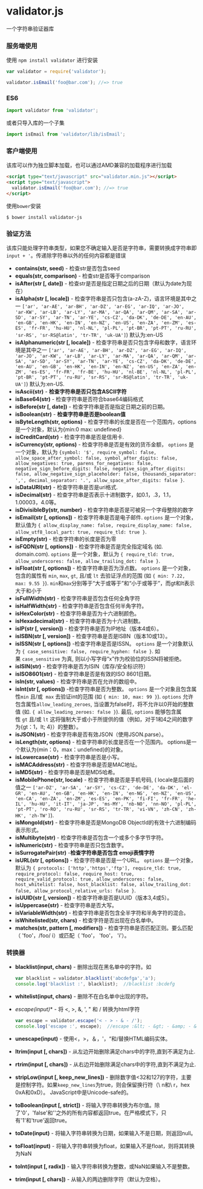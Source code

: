 # validator.js

一个字符串验证器库

### 服务端使用

使用 `npm install validator` 进行安装

```javascript
var validator = require('validator');

validator.isEmail('foo@bar.com'); //=> true
```

### ES6

```javascript
import validator from 'validator';
```

或者只导入库的一个子集

```javascript
import isEmail from 'validator/lib/isEmail';
```

### 客户端使用

该库可以作为独立脚本加载，也可以通过AMD兼容的加载程序进行加载

```html
<script type="text/javascript" src="validator.min.js"></script>
<script type="text/javascript">
  validator.isEmail('foo@bar.com'); //=> true
</script>
```

使用`bower`安装

```shell
$ bower install validator-js
```

### 验证方法

该库只能处理字符串类型，如果您不确定输入是否是字符串，需要转换成字符串即` input + ' `。传递除字符串以外的任何内容都是错误

- **contains(str, seed)** - 检查str是否包含seed
- **equals(str, comparison)** - 检查str是否等于comparison
- **isAfter(str [, date])** - 检查str是否是指定日期之后的日期（默认为date为现在）
- **isAlpha(str [, locale])** - 检查字符串是否只包含(a-zA-Z)，语言环境是其中之一 `['ar', 'ar-AE', 'ar-BH', 'ar-DZ', 'ar-EG', 'ar-IQ', 'ar-JO', 'ar-KW', 'ar-LB', 'ar-LY', 'ar-MA', 'ar-QA', 'ar-QM', 'ar-SA', 'ar-SD', 'ar-SY', 'ar-TN', 'ar-YE', 'cs-CZ', 'da-DK', 'de-DE', 'en-AU', 'en-GB', 'en-HK', 'en-IN', 'en-NZ', 'en-US', 'en-ZA', 'en-ZM', 'es-ES', 'fr-FR', 'hu-HU', 'nl-NL', 'pl-PL', 'pt-BR', 'pt-PT', 'ru-RU', 'sr-RS', 'sr-RS@latin', 'tr-TR', 'uk-UA']`) 默认为:en-US
- **isAlphanumeric(str [, locale])** - 检查字符串是否只包含字母和数字，语言环境是其中之一 `['ar', 'ar-AE', 'ar-BH', 'ar-DZ', 'ar-EG', 'ar-IQ', 'ar-JO', 'ar-KW', 'ar-LB', 'ar-LY', 'ar-MA', 'ar-QA', 'ar-QM', 'ar-SA', 'ar-SD', 'ar-SY', 'ar-TN', 'ar-YE', 'cs-CZ', 'da-DK', 'de-DE', 'en-AU', 'en-GB', 'en-HK', 'en-IN', 'en-NZ', 'en-US', 'en-ZA', 'en-ZM', 'es-ES', 'fr-FR', 'fr-BE', 'hu-HU', 'nl-BE', 'nl-NL', 'pl-PL', 'pt-BR', 'pt-PT', 'ru-RU', 'sr-RS', 'sr-RS@latin', 'tr-TR', 'uk-UA']`) 默认为:en-US.
- **isAscii(str)** - **检查字符串是否只包含ASCII字符**
- **isBase64(str)** - 检查字符串是否符合base64编码格式
- **isBefore(str [, date])** - 检查字符串是否是指定日期之前的日期。
- **isBoolean(str)** - **检查字符串是否是boolean值**
- **isByteLength(str, options)** - 检查字符串的长度是否在一个范围内，options是一个对象，默认为{min:0 max: undefined}
- **isCreditCard(str)** - 检查字符串是否是信用卡.
- **isCurrency(str, options)** - 检查字符串是否是有效的货币金额， `options` 是一个对象，默认为 `{symbol: '$', require_symbol: false, allow_space_after_symbol: false, symbol_after_digits: false, allow_negatives: true, parens_for_negatives: false, negative_sign_before_digits: false, negative_sign_after_digits: false, allow_negative_sign_placeholder: false, thousands_separator: ',', decimal_separator: '.', allow_space_after_digits: false }`.
- **isDataURI(str)** - 检查字符串是否是uri格式.
- **isDecimal(str)** - 检查字符串是否表示十进制数字，如0.1，.3，1.1，1.00003，4.0等。
- **isDivisibleBy(str, number)** - 检查字符串是否是可被另一个字母整除的数字
- **isEmail(str [, options])** - 检查字符串是否是电子邮件. `options` 是一个对象，默认值为 `{ allow_display_name: false, require_display_name: false, allow_utf8_local_part: true, require_tld: true }`.
- **isEmpty(str)** - 检查字符串的长度是否为零
- **isFQDN(str [, options])** - 检查字符串是否是完全指定域名 (如. domain.com). `options` 是一个对象，默认为 `{ require_tld: true, allow_underscores: false, allow_trailing_dot: false }`.
- **isFloat(str [, options])** - 检查字符串是否为浮点数。 `options` 是一个对象，包含的属性有 `min`, `max`, `gt`, 且/或 `lt` 去验证浮点的范围 (如 `{ min: 7.22, max: 9.55 }`). `min`和`max`分别等于“大于或等于”和“小于或等于”，而gt和lt表示大于和小于
- **isFullWidth(str)** - 检查字符串是否包含任何全角字符
- **isHalfWidth(str)** - 检查字符串是否包含任何半角字符。
- **isHexColor(str)** - 检查字符串是否为十六进制颜色。
- **isHexadecimal(str)** - 检查字符串是否为十六进制数。
- **isIP(str [, version])** - 检查字符串是否为IP地址（版本4或6）。
- **isISBN(str [, version])** - 检查字符串是否是ISBN（版本10或13）。
- **isISSN(str [, options])** -检查字符串是否是ISSN。 `options` 是一个对象默认为 `{ case_sensitive: false, require_hyphen: false }`. 如果 `case_sensitive` 为真, 则以小写字母“x”作为校验位的ISSN将被拒绝。
- **isISIN(str)** - 检查字符串是否为ISIN（库存/安全标识符）
- **isISO8601(str)** - 检查字符串是否是有效的ISO 8601日期。
- **isIn(str, values)** - 检查字符串是否在允许的数组中。
- **isInt(str [, options])** -检查字符串是否为整数。 `options` 是一个对象且包含属性`min`  且/或  `max` 去验证int的范围 (如 `{ min: 10, max: 99 }`). `options` 允许包含属性`allow_leading_zeroes`, 当设置为false时，将不允许以0开始的整数值 (如. `{ allow_leading_zeroes: false }`). 最后, `options` 能够包含属性 `gt` 且/或 `lt` 这将强制大于或小于所提供的值（例如，对于1和4之间的数字为{gt：1，lt; 4}）的整数）。
- **isJSON(str)** - 检查字符串是否有效JSON（使用JSON.parse）。
- **isLength(str, options)** - 检查字符串的长度是否在一个范围内。 options是一个默认为{min：0，max：undefined}的对象。
- **isLowercase(str)** - 检查字符串是否是小写。
- **isMACAddress(str)** - 检查字符串是否是MAC地址。
- **isMD5(str)** - 检查字符串是否是MD5哈希。
- **isMobilePhone(str, locale)** - 检查字符串是否是手机号码, ( locale是后面的值之一 `['ar-DZ', 'ar-SA', 'ar-SY', 'cs-CZ', 'de-DE', 'da-DK', 'el-GR', 'en-AU', 'en-GB', 'en-HK', 'en-IN', 'en-NG', 'en-NZ', 'en-US', 'en-CA', 'en-ZA', 'en-ZM', 'es-ES', 'en-PK', 'fi-FI', 'fr-FR', 'he-IL', 'hu-HU', 'it-IT', 'ja-JP', 'ms-MY', 'nb-NO', 'nn-NO', 'pl-PL', 'pt-PT', 'ro-RO', 'ru-RU', 'sr-RS', 'tr-TR', 'vi-VN', 'zh-CN', 'zh-HK', 'zh-TW']`).
- **isMongoId(str)** - 检查字符串是否是MongoDB ObjectId的有效十六进制编码表示形式。
- **isMultibyte(str)** - 检查字符串是否包含一个或多个多字节字符。
- **isNumeric(str)** - 检查字符串是否只包含数字。
- **isSurrogatePair(str)** -**检查字符串是否包含 emoji表情字符**
- **isURL(str [, options])** - 检查字符串是否是一个URL。 `options` 是一个对象，默认为 `{ protocols: ['http','https','ftp'], require_tld: true, require_protocol: false, require_host: true, require_valid_protocol: true, allow_underscores: false, host_whitelist: false, host_blacklist: false, allow_trailing_dot: false, allow_protocol_relative_urls: false }`.
- **isUUID(str [, version])** - 检查字符串是否是UUID（版本3,4或5）。
- **isUppercase(str)** - 检查字符串是否大写。
- **isVariableWidth(str)** - 检查字符串是否包含全半字符和半角字符的混合。
- **isWhitelisted(str, chars)** - 检查字符是否出现在白名单中。
- **matches(str, pattern [, modifiers])** - 检查字符串是否匹配正则。要么匹配（ 'foo'，/foo/ i）或匹配（ 'foo'， 'foo'， 'i'）。



### 转换器

- **blacklist(input, chars)** - 删除出现在黑名单中的字符。如 

  ```javascript
  var blacklist = validator.blacklist('abcdefga','a');  
  console.log('blacklist :', blacklist);  //blacklist :bcdefg
  ```


- **whitelist(input, chars)** - 删除不在白名单中出现的字符。

- *escape(input)** - 将 <, >, &, ', " 和 / 转换为html字符 

  ```javascript
  var escape = validator.escape('< - > - & - /');  
  console.log('escape :', escape);  //escape :&lt; - &gt; - &amp; - &#x2F;
  ```

- **unescape(input)** - 使用<，>，＆，'，“和/替换HTML编码实体。

- **ltrim(input [, chars])** - 从左边开始删除满足chars中的字符,直到不满足为止.

- **rtrim(input [, chars])** - 从右边开始删除满足chars中的字符,直到不满足为止.

- **stripLow(input [, keep_new_lines])** - 删除数字值<32和127的字符，主要是控制字符。如果`keep_new_lines`为true，则会保留换行符（\ n和\ r，hex 0xA和0xD）。 JavaScript中是Unicode-safe的。

- **toBoolean(input [, strict])** - 将输入字符串转换为布尔值。除了'0'，'false'和''之外的所有内容都返回true。在严格模式下，只有'1'和'true'返回true。

- **toDate(input)** - 将输入字符串转换为日期，如果输入不是日期，则返回null。

- **toFloat(input)** - 将输入字符串转换为float，如果输入不是float，则将其转换为NaN

- **toInt(input [, radix])** - 输入字符串转换为整数，或NaN如果输入不是整数。

- **trim(input [, chars])** - 从输入的两边删除字符（默认为空格）。

